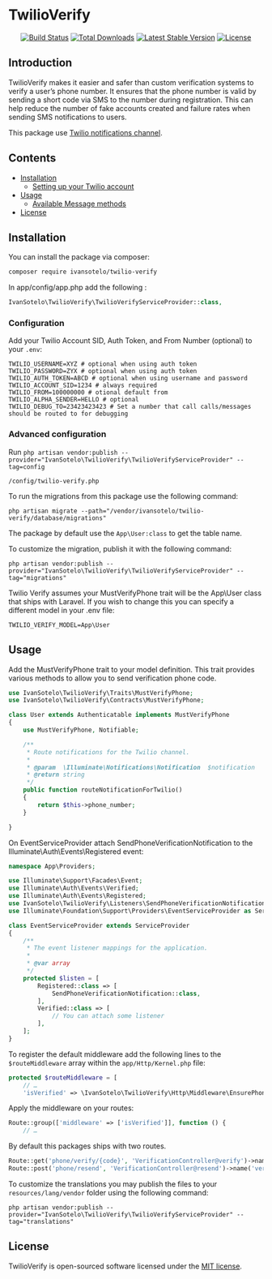 # TwilioVerify

<p align="center">
<a href="https://github.com/IvanSotelo/TwilioSmsVerification/actions"><img src="https://github.com/IvanSotelo/TwilioSmsVerification/workflows/tests/badge.svg" alt="Build Status"></a>
<a href="https://packagist.org/packages/ivansotelo/twilio-verify"><img src="https://poser.pugx.org/ivansotelo/twilio-verify/d/total.svg" alt="Total Downloads"></a>
<a href="https://packagist.org/packages/ivansotelo/twilio-verify"><img src="https://poser.pugx.org/ivansotelo/twilio-verify/v/stable.svg" alt="Latest Stable Version"></a>
<a href="https://packagist.org/packages/ivansotelo/twilio-verify"><img src="https://poser.pugx.org/ivansotelo/twilio-verify/license.svg" alt="License"></a>
</p>

## Introduction

TwilioVerify makes it easier and safer than custom verification systems to verify a user’s phone number. It ensures that the phone number is valid by sending a short code via SMS to the number during registration. This can help reduce the number of fake accounts created and failure rates when sending SMS notifications to users.

This package use [Twilio notifications channel](https://github.com/laravel-notification-channels/twilio).

## Contents

- [Installation](#installation)
	- [Setting up your Twilio account](#setting-up-your-twilio-account)
- [Usage](#usage)
	- [Available Message methods](#available-message-methods)
- [License](#license)

## Installation

You can install the package via composer:

``` bash
composer require ivansotelo/twilio-verify
```

In app/config/app.php add the following :

```PHP
IvanSotelo\TwilioVerify\TwilioVerifyServiceProvider::class,
```

### Configuration

Add your Twilio Account SID, Auth Token, and From Number (optional) to your `.env`:

```dotenv
TWILIO_USERNAME=XYZ # optional when using auth token
TWILIO_PASSWORD=ZYX # optional when using auth token
TWILIO_AUTH_TOKEN=ABCD # optional when using username and password
TWILIO_ACCOUNT_SID=1234 # always required
TWILIO_FROM=100000000 # otional default from
TWILIO_ALPHA_SENDER=HELLO # optional
TWILIO_DEBUG_TO=23423423423 # Set a number that call calls/messages should be routed to for debugging
```

### Advanced configuration

Run `php artisan vendor:publish --provider="IvanSotelo\TwilioVerify\TwilioVerifyServiceProvider" --tag=config`
```
/config/twilio-verify.php
```

To run the migrations from this package use the following command:
```
php artisan migrate --path="/vendor/ivansotelo/twilio-verify/database/migrations"
```

The package by default use the `App\User:class` to get the table name.

To customize the migration, publish it with the following command:

```
php artisan vendor:publish --provider="IvanSotelo\TwilioVerify\TwilioVerifyServiceProvider" --tag="migrations"
```

Twilio Verify assumes your MustVerifyPhone trait will be the App\User class that ships with Laravel. If you wish to change this you can specify a different model in your .env file:

```
TWILIO_VERIFY_MODEL=App\User
```

## Usage

Add the MustVerifyPhone trait to your model definition. This trait provides various methods to allow you to send verification phone code.

``` php
use IvanSotelo\TwilioVerify\Traits\MustVerifyPhone;
use IvanSotelo\TwilioVerify\Contracts\MustVerifyPhone;

class User extends Authenticatable implements MustVerifyPhone
{
    use MustVerifyPhone, Notifiable;

    /**
     * Route notifications for the Twilio channel.
     *
     * @param  \Illuminate\Notifications\Notification  $notification
     * @return string
     */
    public function routeNotificationForTwilio()
    {
        return $this->phone_number;
    }

}
```

On EventServiceProvider attach SendPhoneVerificationNotification to the Illuminate\Auth\Events\Registered event:

``` php
namespace App\Providers;

use Illuminate\Support\Facades\Event;
use Illuminate\Auth\Events\Verified;
use Illuminate\Auth\Events\Registered;
use IvanSotelo\TwilioVerify\Listeners\SendPhoneVerificationNotification;
use Illuminate\Foundation\Support\Providers\EventServiceProvider as ServiceProvider;

class EventServiceProvider extends ServiceProvider
{
    /**
     * The event listener mappings for the application.
     *
     * @var array
     */
    protected $listen = [
        Registered::class => [
            SendPhoneVerificationNotification::class,
        ],
        Verified::class => [
            // You can attach some listener
        ],
    ];
}
```

To register the default middleware add the following lines to the `$routeMiddleware` array within the `app/Http/Kernel.php` file:

```php
protected $routeMiddleware = [
    // …
    'isVerified' => \IvanSotelo\TwilioVerify\Http\Middleware\EnsurePhoneIsVerified::class,
```

Apply the middleware on your routes:

```php
Route::group(['middleware' => ['isVerified']], function () {
    // …
```

By default this packages ships with two routes.

```PHP
Route::get('phone/verify/{code}', 'VerificationController@verify')->name('verification.verify');
Route::post('phone/resend', 'VerificationController@resend')->name('verification.resend');
```

To customize the translations you may publish the files to your `resources/lang/vendor` folder using the following command:

```
php artisan vendor:publish --provider="IvanSotelo\TwilioVerify\TwilioVerifyServiceProvider" --tag="translations"
```

## License

TwilioVerify is open-sourced software licensed under the [MIT license](LICENSE.md).
